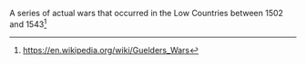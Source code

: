 A series of actual wars that occurred in the Low Countries between 1502 and 1543[^1]

[^1]: https://en.wikipedia.org/wiki/Guelders_Wars